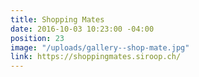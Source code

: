```yaml
---
title: Shopping Mates
date: 2016-10-03 10:23:00 -04:00
position: 23
image: "/uploads/gallery--shop-mate.jpg"
link: https://shoppingmates.siroop.ch/
---
```


